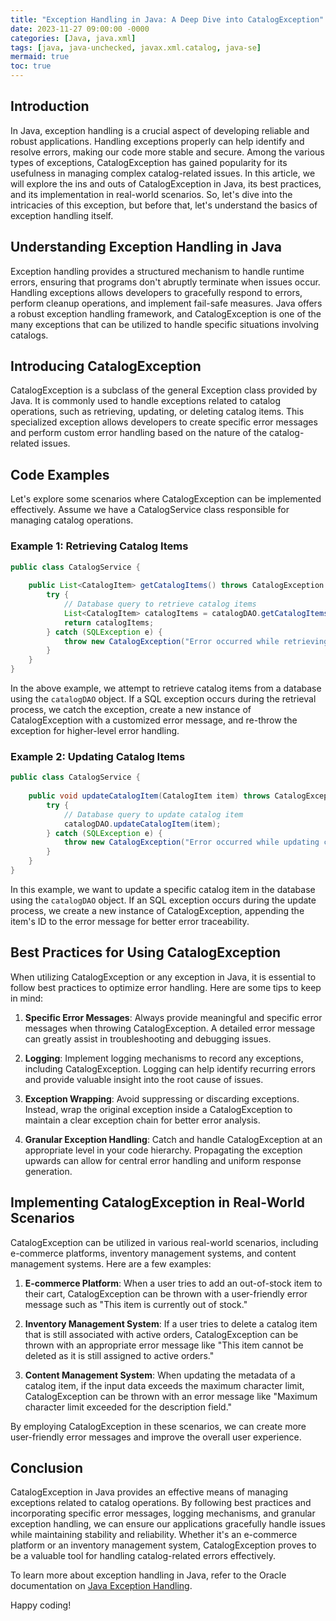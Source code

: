 ```yaml
---
title: "Exception Handling in Java: A Deep Dive into CatalogException"
date: 2023-11-27 09:00:00 -0000
categories: [Java, java.xml]
tags: [java, java-unchecked, javax.xml.catalog, java-se]
mermaid: true
toc: true
---
```



## Introduction

In Java, exception handling is a crucial aspect of developing reliable and robust applications. Handling exceptions properly can help identify and resolve errors, making our code more stable and secure. Among the various types of exceptions, CatalogException has gained popularity for its usefulness in managing complex catalog-related issues. In this article, we will explore the ins and outs of CatalogException in Java, its best practices, and its implementation in real-world scenarios. So, let's dive into the intricacies of this exception, but before that, let's understand the basics of exception handling itself.

## Understanding Exception Handling in Java

Exception handling provides a structured mechanism to handle runtime errors, ensuring that programs don't abruptly terminate when issues occur. Handling exceptions allows developers to gracefully respond to errors, perform cleanup operations, and implement fail-safe measures. Java offers a robust exception handling framework, and CatalogException is one of the many exceptions that can be utilized to handle specific situations involving catalogs.

## Introducing CatalogException

CatalogException is a subclass of the general Exception class provided by Java. It is commonly used to handle exceptions related to catalog operations, such as retrieving, updating, or deleting catalog items. This specialized exception allows developers to create specific error messages and perform custom error handling based on the nature of the catalog-related issues.

## Code Examples

Let's explore some scenarios where CatalogException can be implemented effectively. Assume we have a CatalogService class responsible for managing catalog operations.

### Example 1: Retrieving Catalog Items

```java
public class CatalogService {
    
    public List<CatalogItem> getCatalogItems() throws CatalogException {
        try {
            // Database query to retrieve catalog items
            List<CatalogItem> catalogItems = catalogDAO.getCatalogItems();
            return catalogItems;
        } catch (SQLException e) {
            throw new CatalogException("Error occurred while retrieving catalog items", e);
        }
    }
}
```

In the above example, we attempt to retrieve catalog items from a database using the `catalogDAO` object. If a SQL exception occurs during the retrieval process, we catch the exception, create a new instance of CatalogException with a customized error message, and re-throw the exception for higher-level error handling.

### Example 2: Updating Catalog Items

```java
public class CatalogService {
    
    public void updateCatalogItem(CatalogItem item) throws CatalogException {
        try {
            // Database query to update catalog item
            catalogDAO.updateCatalogItem(item);
        } catch (SQLException e) {
            throw new CatalogException("Error occurred while updating catalog item: " + item.getId(), e);
        }
    }
}
```

In this example, we want to update a specific catalog item in the database using the `catalogDAO` object. If an SQL exception occurs during the update process, we create a new instance of CatalogException, appending the item's ID to the error message for better error traceability.

## Best Practices for Using CatalogException

When utilizing CatalogException or any exception in Java, it is essential to follow best practices to optimize error handling. Here are some tips to keep in mind:

1. **Specific Error Messages**: Always provide meaningful and specific error messages when throwing CatalogException. A detailed error message can greatly assist in troubleshooting and debugging issues.

2. **Logging**: Implement logging mechanisms to record any exceptions, including CatalogException. Logging can help identify recurring errors and provide valuable insight into the root cause of issues.

3. **Exception Wrapping**: Avoid suppressing or discarding exceptions. Instead, wrap the original exception inside a CatalogException to maintain a clear exception chain for better error analysis.

4. **Granular Exception Handling**: Catch and handle CatalogException at an appropriate level in your code hierarchy. Propagating the exception upwards can allow for central error handling and uniform response generation.

## Implementing CatalogException in Real-World Scenarios

CatalogException can be utilized in various real-world scenarios, including e-commerce platforms, inventory management systems, and content management systems. Here are a few examples:

1. **E-commerce Platform**: When a user tries to add an out-of-stock item to their cart, CatalogException can be thrown with a user-friendly error message such as "This item is currently out of stock."

2. **Inventory Management System**: If a user tries to delete a catalog item that is still associated with active orders, CatalogException can be thrown with an appropriate error message like "This item cannot be deleted as it is still assigned to active orders."

3. **Content Management System**: When updating the metadata of a catalog item, if the input data exceeds the maximum character limit, CatalogException can be thrown with an error message like "Maximum character limit exceeded for the description field."

By employing CatalogException in these scenarios, we can create more user-friendly error messages and improve the overall user experience.

## Conclusion

CatalogException in Java provides an effective means of managing exceptions related to catalog operations. By following best practices and incorporating specific error messages, logging mechanisms, and granular exception handling, we can ensure our applications gracefully handle issues while maintaining stability and reliability. Whether it's an e-commerce platform or an inventory management system, CatalogException proves to be a valuable tool for handling catalog-related errors effectively.

To learn more about exception handling in Java, refer to the Oracle documentation on [Java Exception Handling](https://docs.oracle.com/javase/tutorial/essential/exceptions/).

Happy coding!